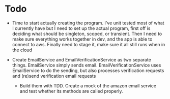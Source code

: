 # Todo

  - Time to start actually creating the program. I've unit tested most of what I currently have but I need to set up the actual program, first off is deciding what should be singleton, scoped, or transient. Then I need to make sure everything works together in dev, and the app is able to connect to aws. Finally need to stage it, make sure it all still runs when in the cloud

  - Create EmailService and EmailVerificationService as two separate things. EmailService simply sends email. EmailVerificationService uses EmailService to do the sending, but also processes verification requests and (re)send verification email requests
    - Build them with TDD. Create a mock of the amazon email service and test whether its methods are called properly.